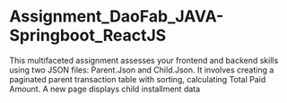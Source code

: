 # Assignment_DaoFab_JAVA-Springboot_ReactJS
This multifaceted assignment assesses your frontend and backend skills using two JSON files: Parent.Json and Child.Json. It involves creating a paginated parent transaction table with sorting, calculating Total Paid Amount. A new page displays child installment data
